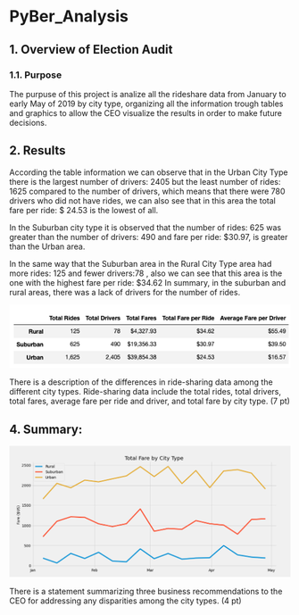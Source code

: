 # PyBer_Analysis

## 1. Overview of Election Audit

### 1.1. Purpose
The purpuse of this project is analize all the rideshare data from January to early May of 2019 by city type, organizing all the information trough tables and graphics to allow the CEO visualize the results in order to make future decisions.

## 2. Results
According the table information we can observe that in the Urban City Type there is the largest number of drivers: 2405 but the least number of rides: 1625 compared to the number of drivers, which means that there were 780 drivers who did not have rides, we can also see that in this area the total fare per ride: $ 24.53 is the lowest of all.

In the Suburban city type it is observed that the number of rides: 625 was greater than the number of drivers: 490 and fare per ride: $30.97, is greater than the Urban area.

In the same way that the Suburban area in the Rural City Type area had more rides: 125 and fewer drivers:78 , also we can see that this area is the one with the highest fare per ride: $34.62
In summary, in the suburban and rural areas, there was a lack of drivers for the number of rides.

<p align="center">
  <img  src="Analysis/PyberResults_Table.png">
</p>

There is a description of the differences in ride-sharing data among the different city types. Ride-sharing data include the total rides, total drivers, total fares, average fare per ride and driver, and total fare by city type. (7 pt)

## 4. Summary:

<p align="center">
  <img  src="Analysis/PyBer_fare_summary.png">
</p>

There is a statement summarizing three business recommendations to the CEO for addressing any disparities among the city types. (4 pt)
